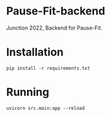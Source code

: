 # Pause-Fit-backend

Junction 2022, Backend for Pause-Fit.

# Installation

```shell
pip install -r requirements.txt
```

# Running

```shell
uvicorn src.main:app --reload
```